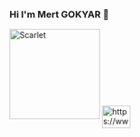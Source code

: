 ### Hi I'm Mert GOKYAR 👋  
 <img src="https://upload.wikimedia.org/wikipedia/pt/0/0b/Doja_Cat_-_Scarlet.png" alt="Scarlet" width="160" height="160">      
 <a href="https://www.linkedin.com/in/mert-g%C3%B6kyar-042594202/" rel="nofollow"><img align="center" src="https://raw.githubusercontent.com/rahuldkjain/github-profile-readme-generator/master/src/images/icons/Social/linked-in-alt.svg" alt="https://www.linkedin.com/in/mert-g%C3%B6kyar-042594202/" height="40" width="50" style="max-width: 100%;"></a>   
 
<!--
- 🔭 I’m currently working on ...
- 🌱 I’m currently learning ...
-->
